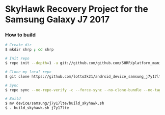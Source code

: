 # SkyHawk Recovery Project for the Samsung Galaxy J7 2017

### How to build ###

```bash
# Create dir
$ mkdir shrp ; cd shrp

# Init repo
$ repo init --depth=1 -u git://github.com/github.com/SHRP/platform_manifest_twrp_omni.git -b v3_9.0

# Clone my local repo
$ git clone https://github.com/lotto2k21/android_device_samsung_j7y17lte.git -b skyhawk device/samsung/j7y17lte

# Sync
$ repo sync --no-repo-verify -c --force-sync --no-clone-bundle --no-tags --optimized-fetch --prune -j8

# Build
$ mv device/samsung/j7y17lte/build_skyhawk.sh
$ . build_skyhawk.sh j7y17lte
```
